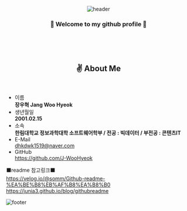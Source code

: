 <div align="center">

<!--이건 내가 만든 밋밋한 캡슐렌더
![header](https://capsule-render.vercel.app/api?type=Cylinder&color=008080&height=150&section=header&text=WooHyeok's%20World&fontColor=f1ffe7&fontSize=70&animation=fadeIn&fontAlignY=55)
-->

![header](https://capsule-render.vercel.app/api?type=waving&color=0:EEC1C6,25:FBC9B0,50:C5E1C8,75:C1C6EE,100:C5A6CF&height=200&section=header&text=WooHyeok's%20World&fontColor=6D798C&fontSize=60)


### :star2: Welcome to my github profile :star2:
</div>
<br/>
<br/>
<br/>

<div align="center">
  
##  :v: About Me
</div>

<br/>

* 이름 <br/> __장우혁 Jang Woo Hyeok__ <br/>
* 생년월일 <br/> __2001.02.15__ <br/>
* 소속 <br/> __한림대학교 정보과학대학 소프트웨어학부 / 전공 : 빅데이터 / 부전공 : 콘텐츠IT__ <br/>
* E-Mail <br/> dhkdwk1519@naver.com <br/>
* GitHub <br/> https://github.com/J-WooHyeok <br/>


⬛readme 참고링크⬛
<br/>
https://velog.io/@somm/Github-readme-%EA%BE%B8%EB%AF%B8%EA%B8%B0
<br/>
https://junia3.github.io/blog/githubreadme

![footer](https://capsule-render.vercel.app/api?type=rect&color=0:C5A6CF,25:C1C6EE,50:C5E1C8,75:FBC9B0,100:EEC1C6&height=40&section=footer&text=&fontSize=0&width="100%")





<!--
**J-WooHyeok/J-WooHyeok** is a ✨ _special_ ✨ repository because its `README.md` (this file) appears on your GitHub profile.

Here are some ideas to get you started:

- 🔭 I’m currently working on ...
- 🌱 I’m currently learning ...
- 👯 I’m looking to collaborate on ...
- 🤔 I’m looking for help with ...
- 💬 Ask me about ...
- 📫 How to reach me: ...
- 😄 Pronouns: ...
- ⚡ Fun fact: ...
-->
